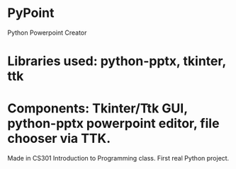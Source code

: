 # PyPoint
Python Powerpoint Creator

# Libraries used: python-pptx, tkinter, ttk
# Components: Tkinter/Ttk GUI, python-pptx powerpoint editor, file chooser via TTK.

Made in CS301 Introduction to Programming class. First real Python project.
